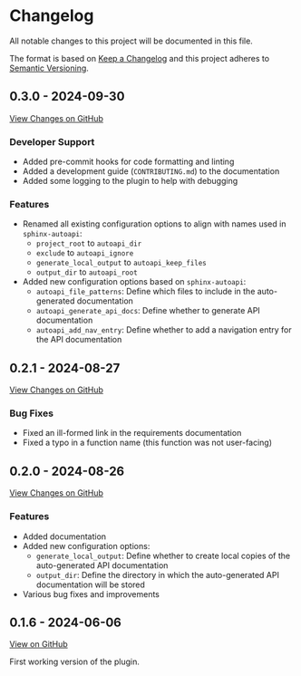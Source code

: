# Changelog

All notable changes to this project will be documented in this file.

The format is based on
[Keep a Changelog](https://keepachangelog.com/en/1.0.0/) and this project
adheres to [Semantic Versioning](https://semver.org/spec/v2.0.0.html).

## 0.3.0 - 2024-09-30

[View Changes on GitHub](https://github.com/jcayers20/mkdocs-autoapi/compare/0.2.0...0.3.0)

### Developer Support

- Added pre-commit hooks for code formatting and linting
- Added a development guide (`CONTRIBUTING.md`) to the documentation
- Added some logging to the plugin to help with debugging

### Features

- Renamed all existing configuration options to align with names used in
  `sphinx-autoapi`:
  - `project_root` to `autoapi_dir`
  - `exclude` to `autoapi_ignore`
  - `generate_local_output` to `autoapi_keep_files`
  - `output_dir` to `autoapi_root`
- Added new configuration options based on `sphinx-autoapi`:
  - `autoapi_file_patterns`: Define which files to include in the auto-generated
    documentation
  - `autoapi_generate_api_docs`: Define whether to generate API documentation
  - `autoapi_add_nav_entry`:  Define whether to add a navigation entry for the
    API documentation


## 0.2.1 - 2024-08-27

[View Changes on GitHub](https://github.com/jcayers20/mkdocs-autoapi/compare/0.2.0...0.2.1)

### Bug Fixes

- Fixed an ill-formed link in the requirements documentation
- Fixed a typo in a function name (this function was not user-facing)


## 0.2.0 - 2024-08-26

[View Changes on GitHub](https://github.com/jcayers20/mkdocs-autoapi/compare/0.1.6...0.2.0)

### Features

- Added documentation
- Added new configuration options:
  - `generate_local_output`: Define whether to create local copies of the
    auto-generated API documentation
  - `output_dir`: Define the directory in which the auto-generated API
    documentation will be stored
- Various bug fixes and improvements


## 0.1.6 - 2024-06-06

[View on GitHub](https://github.com/jcayers20/mkdocs-autoapi/tree/0.1.6)

First working version of the plugin.
